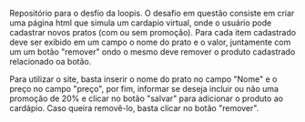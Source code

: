 Repositório para o desfio da loopis.
O desafio em questão consiste em criar uma página html que simula um cardapio virtual, onde o usuário pode cadastrar novos pratos (com ou sem promoção). Para cada item cadastrado deve ser exibido em um campo o nome do prato e o valor, juntamente com um um botão "remover" ondo o mesmo deve remover o produto cadastrado relacionado oa botão.

Para utilizar o site, basta inserir o nome do prato no campo "Nome" e o preço no campo "preço", por fim, informar se deseja incluir ou não uma promoção de 20% e clicar no botão "salvar" para adicionar o produto ao cardápio. Caso queira removê-lo, basta clicar no botão "remover".

